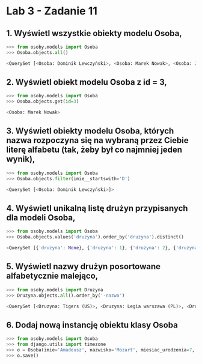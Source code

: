 # Lab 3 - Zadanie 11

## 1. Wyświetl wszystkie obiekty modelu Osoba,

```python
>>> from osoby.models import Osoba
>>> Osoba.objects.all()

<QuerySet [<Osoba: Dominik Lewczyński>, <Osoba: Marek Nowak>, <Osoba: Jan kowalski>]>
```
## 2. Wyświetl obiekt modelu Osoba z id = 3,

```python
>>> from osoby.models import Osoba
>>> Osoba.objects.get(id=3)

<Osoba: Marek Nowak>
```

## 3. Wyświetl obiekty modelu Osoba, których nazwa rozpoczyna się na wybraną przez Ciebie literę alfabetu (tak, żeby był co najmniej jeden wynik),

```python
>>> from osoby.models import Osoba
>>> Osoba.objects.filter(imie__startswith='D')

<QuerySet [<Osoba: Dominik Lewczyński>]>
```

## 4. Wyświetl unikalną listę drużyn przypisanych dla modeli Osoba,

```python
>>> from osoby.models import Osoba
>>> Osoba.objects.values('druzyna').order_by('druzyna').distinct()

<QuerySet [{'druzyna': None}, {'druzyna': 1}, {'druzyna': 2}, {'druzyna': 3}]>
```

## 5. Wyświetl nazwy drużyn posortowane alfabetycznie malejąco,

```python
>>> from osoby.models import Druzyna
>>> Druzyna.objects.all().order_by('-nazwa')

<QuerySet [<Druzyna: Tigers (US)>, <Druzyna: Legia warszawa (PL)>, <Druzyna: FC Barcelona (DE)>]>
```

## 6. Dodaj nową instancję obiektu klasy Osoba

```python
>>> from osoby.models import Osoba
>>> from django.utils import timezone
>>> o = Osoba(imie='Amadeusz', nazwisko='Mozart', miesiac_urodzenia=7, data_dodania=timezone.now())
>>> o.save()
```
